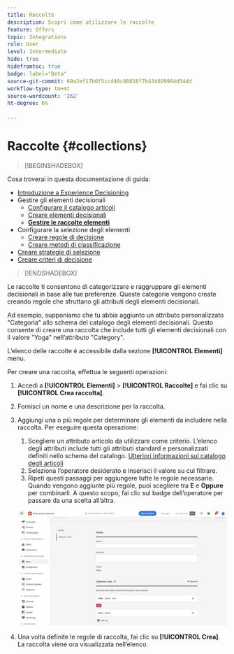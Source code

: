 ```yaml
---
title: Raccolte
description: Scopri come utilizzare le raccolte
feature: Offers
topic: Integrations
role: User
level: Intermediate
hide: true
hidefromtoc: true
badge: label="Beta"
source-git-commit: 69a2ef17b6f5ccd40c08858f7b434029964d544d
workflow-type: tm+mt
source-wordcount: '262'
ht-degree: 6%

---
```


# Raccolte {#collections}

>[!BEGINSHADEBOX]

Cosa troverai in questa documentazione di guida:

* [Introduzione a Experience Decisioning](gs-experience-decisioning.md)
* Gestire gli elementi decisionali
   * [Configurare il catalogo articoli](catalogs.md)
   * [Creare elementi decisionali](items.md)
   * **[Gestire le raccolte elementi](collections.md)**
* Configurare la selezione degli elementi
   * [Creare regole di decisione](rules.md)
   * [Creare metodi di classificazione](ranking.md)
* [Creare strategie di selezione](selection-strategies.md)
* [Creare criteri di decisione](create-decision.md)

>[!ENDSHADEBOX]

Le raccolte ti consentono di categorizzare e raggruppare gli elementi decisionali in base alle tue preferenze. Queste categorie vengono create creando regole che sfruttano gli attributi degli elementi decisionali.

Ad esempio, supponiamo che tu abbia aggiunto un attributo personalizzato &quot;Categoria&quot; allo schema del catalogo degli elementi decisionali. Questo consente di creare una raccolta che include tutti gli elementi decisionali con il valore &quot;Yoga&quot; nell’attributo &quot;Category&quot;.

L’elenco delle raccolte è accessibile dalla sezione **[!UICONTROL Elementi]** menu.

Per creare una raccolta, effettua le seguenti operazioni:

1. Accedi a **[!UICONTROL Elementi]** > **[!UICONTROL Raccolte]** e fai clic su **[!UICONTROL Crea raccolta]**.
1. Fornisci un nome e una descrizione per la raccolta.
1. Aggiungi una o più regole per determinare gli elementi da includere nella raccolta. Per eseguire questa operazione:

   1. Scegliere un attributo articolo da utilizzare come criterio. L’elenco degli attributi include tutti gli attributi standard e personalizzati definiti nello schema del catalogo. [Ulteriori informazioni sul catalogo degli articoli](catalogs.md)
   1. Seleziona l’operatore desiderato e inserisci il valore su cui filtrare.
   1. Ripeti questi passaggi per aggiungere tutte le regole necessarie. Quando vengono aggiunte più regole, puoi scegliere tra **E** e **Oppure** per combinarli. A questo scopo, fai clic sul badge dell’operatore per passare da una scelta all’altra.

   ![](assets/collection-create.png)

1. Una volta definite le regole di raccolta, fai clic su **[!UICONTROL Crea]**. La raccolta viene ora visualizzata nell’elenco.
